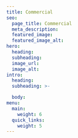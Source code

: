 ```yaml
---
title: Commercial
seo:
  page_title: Commercial
  meta_description:
  featured_image:
  featured_image_alt:
hero:
  heading:
  subheading:
  image_url:
  image_alt:
intro:
  heading:
  subheading: >-

  body:
menu:
  main:
    weight: 6
  quick_links:
    weight: 5
---
```

